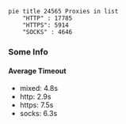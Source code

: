 
```mermaid
pie title 24565 Proxies in list
    "HTTP" : 17785
    "HTTPS": 5914
    "SOCKS" : 4646
```

### Some Info
#### Average Timeout

- mixed: 4.8s
- http: 2.9s
- https: 7.5s
- socks: 6.3s